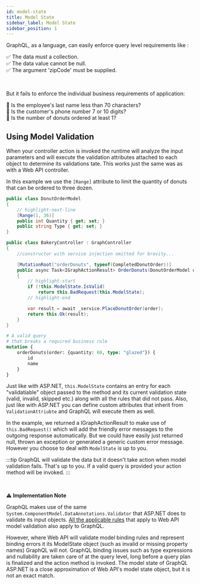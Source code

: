 ```yaml
---
id: model-state
title: Model State
sidebar_label: Model State
sidebar_position: 1
---
```


GraphQL, as a language, can easily enforce query level requirements like :

✅   The data must a collection.<br/>
✅   The data value cannot be null.<br/>
✅   The argument 'zipCode' must be supplied.

<br />

But it fails to enforce the individual business requirements of application:

🧨   Is the employee's last name less than 70 characters?<br/>
🧨   Is the customer's phone number 7 or 10 digits?<br/>
🧨   Is the number of donuts ordered at least 1?

## Using Model Validation

When your controller action is invoked the runtime will analyze the input parameters and will execute the validation attributes attached to each object to determine its validations tate. This works just the same was as with a Web API controller.

In this example we use the `[Range]` attribute to limit the quantity of donuts that can be ordered to three dozen.

```csharp title="DonutOrderModel.cs"
public class DonutOrderModel
{
    // highlight-next-line
    [Range(1, 36)]
    public int Quantity { get; set; }
    public string Type { get; set; }
}
```

```csharp title="BakeryController.cs"
public class BakeryController : GraphController
{
    //constructor with service injection omitted for brevity...

    [MutationRoot("orderDonuts", typeof(CompletedDonutOrder))]
    public async Task<IGraphActionResult> OrderDonuts(DonutOrderModel order)
    {
        // highlight-start
        if (!this.ModelState.IsValid)
            return this.BadRequest(this.ModelState);
        // highlight-end

        var result = await _service.PlaceDonutOrder(order);
        return this.Ok(result);
    }
}
```


```graphql title="Sample Query"
# A valid query
# that breaks a required business rule
mutation {
    orderDonuts(order: {quantity: 60, type: "glazed"}) {
        id
        name
    }
}
```

Just like with ASP.NET, `this.ModelState` contains an entry for each "validatiable" object passed to the method and its current validation state (valid, invalid, skipped etc.) along with all the rules that did not pass. Also, just like with ASP.NET you can define custom attributes that inherit from `ValidationAttriubte` and GraphQL will execute them as well.

In the example, we returned a IGraphActionResult to make use of `this.BadRequest()` which will add the friendly error messages to the outgoing response automatically. But we could have easily just returned null, thrown an exception or generated a generic custom error message. However you choose to deal with `ModelState` is up to you. 

:::tip
GraphQL will validate the data but it doesn't take action when model validation fails. That's up to you. If a valid query is provided your action method will be invoked.
:::

<br />

⚠️ **Implementation Note**

GraphQL makes use of the same `System.ComponentModel.DataAnnotations.Validator` that ASP.NET does to validate its input objects. [All the applicable rules](https://learn.microsoft.com/en-us/aspnet/core/mvc/models/validation?view=aspnetcore-7.0) that apply to Web API model validation also apply to GraphQL.

However, where Web API will validate model binding rules and represent binding errors it its ModelState object (such as invalid or missing property names)  GraphQL will not. GraphQL binding issues such as type expressions and nullability are taken care of at the query level, long before a query plan is finalized and the action method is invoked. The model state of GraphQL ASP.NET is a close approximation of Web API's model state object, but it is not an exact match.
